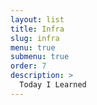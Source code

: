 ```yaml
---
layout: list
title: Infra
slug: infra
menu: true
submenu: true
order: 7
description: >
  Today I Learned
---
```

